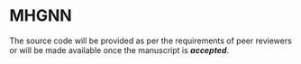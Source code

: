# MHGNN

The source code will be provided as per the requirements of peer reviewers or will be made available once the manuscript is **_accepted_**.
